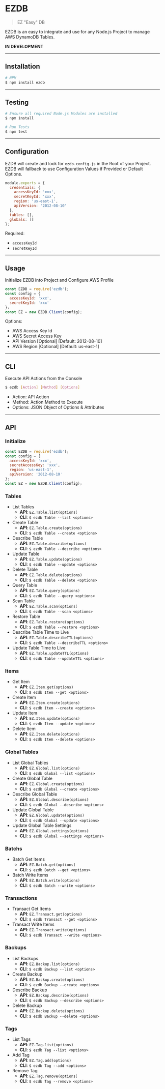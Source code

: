# EZDB

> EZ "Easy" DB

EZDB is an easy to integrate and use for any Node.js Project to manage AWS DynamoDB Tables.

**IN DEVELOPMENT**

---

## Installation
```bash
# NPM
$ npm install ezdb
```

---

## Testing
```bash
# Ensure all required Node.js Modules are installed
$ npm install

# Run Tests
$ npm test
```

---

## Configuration
EZDB will create and look for `ezdb.config.js` in the Root of your Project.
EZDB will fallback to use Configuration Values if Provided or Default Options.
```js
module.exports = {
  credentials: {
    accessKeyId: 'xxx',
    secretKeyId: 'xxx',
    region: 'us-east-1',
    apiVersion: '2012-08-10'
  },
  tables: [],
  globals: []
};
```
Required:
* `accessKeyId`
* `secretKeyId`

---

## Usage
Initialize EZDB into Project and Configure AWS Profile
```js
const EZDB = require('ezdb');
const config = {
  accessKeyId: 'xxx',
  secretKeyId: 'xxx'
};
const EZ = new EZDB.Client(config);
```
Options:
* AWS Access Key Id
* AWS Secret Access Key
* API Version [Optional] [Default: 2012-08-10]
* AWS Region [Optional] [Default: us-east-1]

---

## CLI
Execute API Actions from the Console
```bash
$ ezdb [Action] [Method] [Options]
```
* Action: API Action
* Method: Action Method to Execute
* Options: JSON Object of Options & Attributes

---

## API

### Initialize
```js
const EZDB = require('ezdb');
const config = {
  accessKeyId: 'xxx',
  secretAccessKey: 'xxx',
  region: 'us-east-1',
  apiVersion: '2012-08-10'
};
const EZ = new EZDB.Client(config);
```

### Tables
* List Tables
  * **API**: `EZ.Table.list(options)`
  * **CLI**: `$ ezdb Table --list <options>`
* Create Table
  * **API**: `EZ.Table.create(options)`
  * **CLI**: `$ ezdb Table --create <options>`
* Describe Table
  * **API**: `EZ.Table.describe(options)`
  * **CLI**: `$ ezdb Table --describe <options>`
* Update Table
  * **API**: `EZ.Table.update(options)`
  * **CLI**: `$ ezdb Table --update <options>`
* Delete Table
  * **API**: `EZ.Table.delete(options)`
  * **CLI**: `$ ezdb Table --delete <options>`
* Query Table
  * **API**: `EZ.Table.query(options)`
  * **CLI**: `$ ezdb Table --query <options>`
* Scan Table
  * **API**: `EZ.Table.scan(options)`
  * **CLI**: `$ ezdb Table --scan <options>`
* Restore Table
  * **API**: `EZ.Table.restore(options)`
  * **CLI**: `$ ezdb Table --restore <options>`
* Describe Table Time to Live
  * **API**: `EZ.Table.describeTTL(options)`
  * **CLI**: `$ ezdb Table --describeTTL <options>`
* Update Table Time to Live
  * **API**: `EZ.Table.updateTTL(options)`
  * **CLI**: `$ ezdb Table --updateTTL <options>`

### Items
* Get Item
  * **API**: `EZ.Item.get(options)`
  * **CLI**: `$ ezdb Item --get <options>`
* Create Item
  * **API**: `EZ.Item.create(options)`
  * **CLI**: `$ ezdb Item --create <options>`
* Update Item
  * **API**: `EZ.Item.update(options)`
  * **CLI**: `$ ezdb Item --update <options>`
* Delete Item
  * **API**: `EZ.Item.delete(options)`
  * **CLI**: `$ ezdb Item --delete <options>`

### Global Tables
* List Global Tables
  * **API**: `EZ.Global.list(options)`
  * **CLI**: `$ ezdb Global --list <options>`
* Create Global Table
  * **API**: `EZ.Global.create(options)`
  * **CLI**: `$ ezdb Global --create <options>`
* Describe Global Table
  * **API**: `EZ.Global.describe(options)`
  * **CLI**: `$ ezdb Global --describe <options>`
* Update Global Table
  * **API**: `EZ.Global.update(options)`
  * **CLI**: `$ ezdb Global --update <options>`
* Update Global Table Settings
  * **API**: `EZ.Global.settings(options)`
  * **CLI**: `$ ezdb Global --settings <options>`

### Batchs
* Batch Get Items
  * **API**: `EZ.Batch.get(options)`
  * **CLI**: `$ ezdb Batch --get <options>`
* Batch Write Items
  * **API**: `EZ.Batch.write(options)`
  * **CLI**: `$ ezdb Batch --write <options>`

### Transactions
* Transact Get Items
  * **API**: `EZ.Transact.get(options)`
  * **CLI**: `$ ezdb Transact --get <options>`
* Transact Write Items
  * **API**: `EZ.Transact.write(options)`
  * **CLI**: `$ ezdb Transact --write <options>`

### Backups
* List Backups
  * **API**: `EZ.Backup.list(options)`
  * **CLI**: `$ ezdb Backup --list <options>`
* Create Backup
  * **API**: `EZ.Backup.create(options)`
  * **CLI**: `$ ezdb Backup --create <options>`
* Describe Backup
  * **API**: `EZ.Backup.describe(options)`
  * **CLI**: `$ ezdb Backup --describe <options>`
* Delete Backup
  * **API**: `EZ.Backup.delete(options)`
  * **CLI**: `$ ezdb Backup --delete <options>`

### Tags
* List Tags
  * **API**: `EZ.Tag.list(options)`
  * **CLI**: `$ ezdb Tag --list <options>`
* Add Tag
  * **API**: `EZ.Tag.add(options)`
  * **CLI**: `$ ezdb Tag --add <options>`
* Remove Tag
  * **API**: `EZ.Tag.remove(options)`
  * **CLI**: `$ ezdb Tag --remove <options>`
